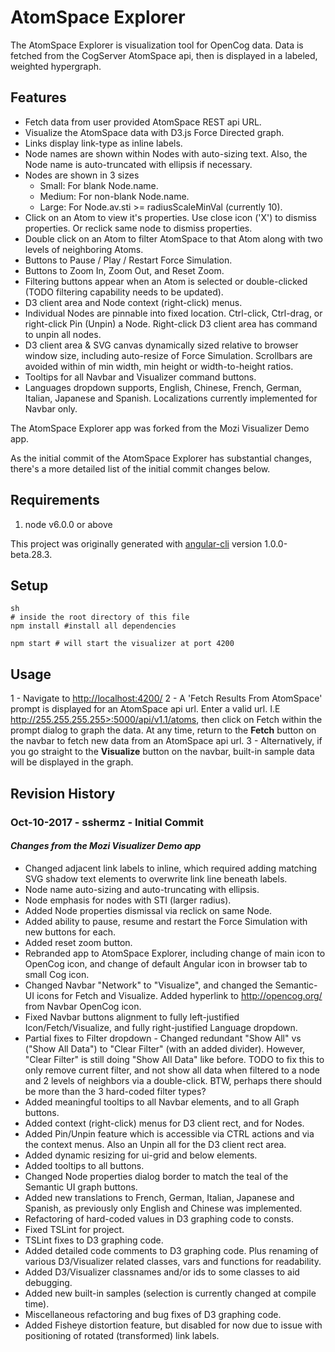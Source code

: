 AtomSpace Explorer
====================
The AtomSpace Explorer is visualization tool for OpenCog data. Data is fetched from the CogServer AtomSpace api,
then is displayed in a labeled, weighted hypergraph.

## Features
- Fetch data from user provided AtomSpace REST api URL.
- Visualize the AtomSpace data with D3.js Force Directed graph.
- Links display link-type as inline labels.
- Node names are shown within Nodes with auto-sizing text. Also, the Node name is auto-truncated with ellipsis if necessary.
- Nodes are shown in 3 sizes
    - Small: For blank Node.name.
    - Medium: For non-blank Node.name.
    - Large: For Node.av.sti >= radiusScaleMinVal  (currently 10).
- Click on an Atom to view it's properties. Use close icon ('X') to dismiss properties. Or reclick same node to dismiss properties. 
- Double click on an Atom to filter AtomSpace to that Atom along with two levels of neighboring Atoms.
- Buttons to Pause / Play / Restart Force Simulation.
- Buttons to Zoom In, Zoom Out, and Reset Zoom.
- Filtering buttons appear when an Atom is selected or double-clicked (TODO filtering capability needs to be updated).
- D3 client area and Node context (right-click) menus.
- Individual Nodes are pinnable into fixed location. Ctrl-click, Ctrl-drag, or right-click Pin (Unpin) a Node. Right-click D3 client area has command to unpin all nodes.
- D3 client area & SVG canvas dynamically sized relative to browser window size, including auto-resize of Force Simulation. Scrollbars are avoided within of min width, min height or width-to-height ratios.
- Tooltips for all Navbar and Visualizer command buttons.
- Languages dropdown supports, English, Chinese, French, German, Italian, Japanese and Spanish. Localizations currently implemented for Navbar only.

The AtomSpace Explorer app was forked from the Mozi Visualizer Demo app.

As the initial commit of the AtomSpace Explorer has substantial changes, there's a more detailed list of the initial commit changes below.

## Requirements
1. node v6.0.0 or above 

This project was originally generated with [angular-cli](https://github.com/angular/angular-cli) version 1.0.0-beta.28.3.

## Setup
```
sh
# inside the root directory of this file
npm install #install all dependencies

npm start # will start the visualizer at port 4200
```

## Usage
1 - Navigate to [http://localhost:4200/](http://localhost:4200/)
2 - A 'Fetch Results From AtomSpace' prompt is displayed for an AtomSpace api url. Enter a valid url.
    I.E http://255.255.255.255>:5000/api/v1.1/atoms, then click on Fetch within the prompt dialog to
    graph the data. At any time, return to the **Fetch** button on the navbar to fetch new data from 
    an AtomSpace api url.
3 - Alternatively, if you go straight to the **Visualize** button on the navbar, built-in sample data 
    will be displayed in the graph.

## Revision History
### Oct-10-2017 - sshermz - Initial Commit
#### *Changes from the Mozi Visualizer Demo app*
- Changed adjacent link labels to inline, which required adding matching SVG shadow text elements to overwrite link line beneath labels.
- Node name auto-sizing and auto-truncating with ellipsis.
- Node emphasis for nodes with STI (larger radius).
- Added Node properties dismissal via reclick on same Node.
- Added ability to pause, resume and restart the Force Simulation with new buttons for each.
- Added reset zoom button.
- Rebranded app to AtomSpace Explorer, including change of main icon to OpenCog icon, and change of default Angular icon in browser tab to small Cog icon.
- Changed Navbar "Network" to "Visualize", and changed the Semantic-UI icons for Fetch and Visualize. Added hyperlink to http://opencog.org/ from Navbar OpenCog icon.
- Fixed Navbar buttons alignment to fully left-justified Icon/Fetch/Visualize, and fully right-justified Language dropdown.
- Partial fixes to Filter dropdown - Changed redundant "Show All" vs ("Show All Data") to "Clear Filter" (with an added divider). However, "Clear Filter" is still doing "Show All Data" like before. TODO to fix this to only remove current filter, and not show all data when filtered to a node and 2 levels of neighbors via a double-click. BTW, perhaps there should be more than the 3 hard-coded filter types? 
- Added meaningful tooltips to all Navbar elements, and to all Graph buttons.
- Added context (right-click) menus for D3 client rect, and for Nodes.
- Added Pin/Unpin feature which is accessible via CTRL actions and via the context menus. Also an Unpin all for the D3 client rect area.
- Added dynamic resizing for ui-grid and below elements.
- Added tooltips to all buttons.
- Changed Node properties dialog border to match the teal of the Semantic UI graph buttons.
- Added new translations to French, German, Italian, Japanese and Spanish, as previously only English and Chinese was implemented.
- Refactoring of hard-coded values in D3 graphing code to consts.
- Fixed TSLint for project.
- TSLint fixes to D3 graphing code.
- Added detailed code comments to D3 graphing code. Plus renaming of various D3/Visualizer related classes, vars and functions for readability.
- Added D3/Visualizer classnames and/or ids to some classes to aid debugging.
- Added new built-in samples (selection is currently changed at compile time).
- Miscellaneous refactoring and bug fixes of D3 graphing code.
- Added Fisheye distortion feature, but disabled for now due to issue with positioning of rotated (transformed) link labels.
